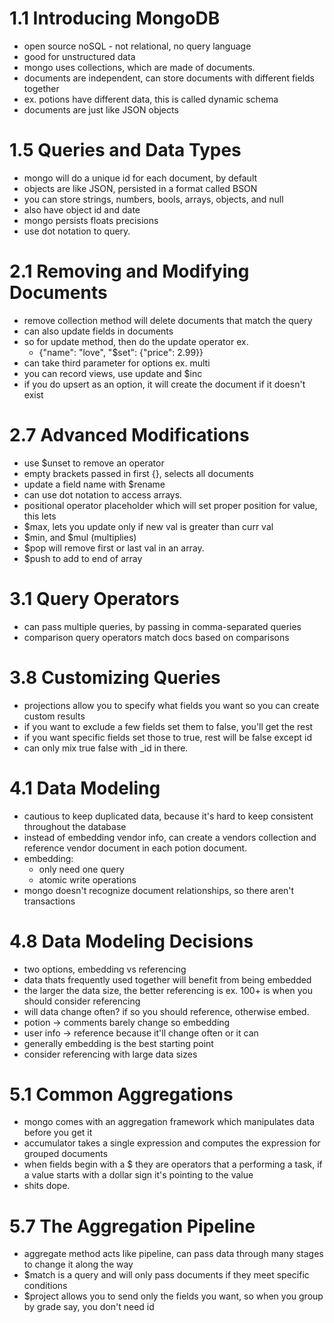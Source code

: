# 1.1 Introducing MongoDB
* open source noSQL - not relational, no query language
* good for unstructured data
* mongo uses collections, which are made of documents.
* documents are independent, can store documents with different fields together
* ex. potions have different data, this is called dynamic schema
* documents are just like JSON objects

# 1.5 Queries and Data Types
* mongo will do a unique id for each document, by default
* objects are like JSON, persisted in a format called BSON
* you can store strings, numbers, bools, arrays, objects, and null
* also have object id and date
* mongo persists floats precisions
* use dot notation to query.

# 2.1 Removing and Modifying Documents
* remove collection method will delete documents that match the query
* can also update fields in documents
* so for update method, then do the update operator ex.
	* {"name": "love", "$set": {"price": 2.99}}
* can take third parameter for options ex. multi
* you can record views, use update and $inc
* if you do upsert as an option, it will create the document if it doesn't exist

# 2.7 Advanced Modifications
* use $unset to remove an operator
* empty brackets passed in first {}, selects all documents
* update a field name with $rename
* can use dot notation to access arrays.
* positional operator placeholder which will set proper position for value, this lets 
* $max, lets you update only if new val is greater than curr val
* $min, and $mul (multiplies)
* $pop will remove first or last val in an array.
* $push to add to end of array

# 3.1 Query Operators
* can pass multiple queries, by passing in comma-separated queries
* comparison query operators match docs based on comparisons

# 3.8 Customizing Queries
* projections allow you to specify what fields you want so you can create custom results
* if you want to exclude a few fields set them to false, you'll get the rest
* if you want specific fields set those to true, rest will be false except id
* can only mix true false with _id in there.

# 4.1 Data Modeling
* cautious to keep duplicated data, because it's hard to keep consistent throughout the database
* instead of embedding vendor info, can create a vendors collection and reference vendor document in each potion document.
* embedding:
	* only need one query
	* atomic write operations
* mongo doesn't recognize document relationships, so there aren't transactions

# 4.8 Data Modeling Decisions
* two options, embedding vs referencing
* data thats frequently used together will benefit from being embedded
* the larger the data size, the better referencing is ex. 100+ is when you should consider referencing
* will data change often? if so you should reference, otherwise embed.
* potion -> comments barely change so embedding
* user info -> reference because it'll change often or it can
* generally embedding is the best starting point
* consider referencing with large data sizes

# 5.1 Common Aggregations
* mongo comes with an aggregation framework which manipulates data before you get it
* accumulator takes a single expression and computes the expression for grouped documents
* when fields begin with a $ they are operators that a performing a task, if a value starts with a dollar sign it's pointing to the value
* shits dope.

# 5.7 The Aggregation Pipeline
* aggregate method acts like pipeline, can pass data through many stages to change it along the way
* $match is a query and will only pass documents if they meet specific conditions
* $project allows you to send only the fields you want, so when you group by grade say, you don't need id